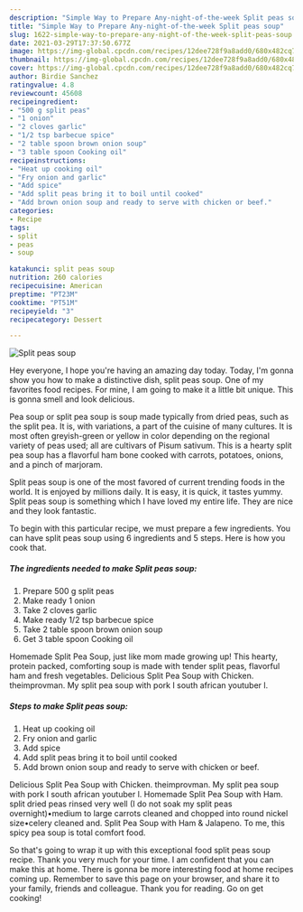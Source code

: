 ```yaml
---
description: "Simple Way to Prepare Any-night-of-the-week Split peas soup"
title: "Simple Way to Prepare Any-night-of-the-week Split peas soup"
slug: 1622-simple-way-to-prepare-any-night-of-the-week-split-peas-soup
date: 2021-03-29T17:37:50.677Z
image: https://img-global.cpcdn.com/recipes/12dee728f9a8add0/680x482cq70/split-peas-soup-recipe-main-photo.jpg
thumbnail: https://img-global.cpcdn.com/recipes/12dee728f9a8add0/680x482cq70/split-peas-soup-recipe-main-photo.jpg
cover: https://img-global.cpcdn.com/recipes/12dee728f9a8add0/680x482cq70/split-peas-soup-recipe-main-photo.jpg
author: Birdie Sanchez
ratingvalue: 4.8
reviewcount: 45608
recipeingredient:
- "500 g split peas"
- "1 onion"
- "2 cloves garlic"
- "1/2 tsp barbecue spice"
- "2 table spoon brown onion soup"
- "3 table spoon Cooking oil"
recipeinstructions:
- "Heat up cooking oil"
- "Fry onion and garlic"
- "Add spice"
- "Add split peas bring it to boil until cooked"
- "Add brown onion soup and ready to serve with chicken or beef."
categories:
- Recipe
tags:
- split
- peas
- soup

katakunci: split peas soup 
nutrition: 260 calories
recipecuisine: American
preptime: "PT23M"
cooktime: "PT51M"
recipeyield: "3"
recipecategory: Dessert

---
```



![Split peas soup](https://img-global.cpcdn.com/recipes/12dee728f9a8add0/680x482cq70/split-peas-soup-recipe-main-photo.jpg)

Hey everyone, I hope you're having an amazing day today. Today, I'm gonna show you how to make a distinctive dish, split peas soup. One of my favorites food recipes. For mine, I am going to make it a little bit unique. This is gonna smell and look delicious.

Pea soup or split pea soup is soup made typically from dried peas, such as the split pea. It is, with variations, a part of the cuisine of many cultures. It is most often greyish-green or yellow in color depending on the regional variety of peas used; all are cultivars of Pisum sativum. This is a hearty split pea soup has a flavorful ham bone cooked with carrots, potatoes, onions, and a pinch of marjoram.

Split peas soup is one of the most favored of current trending foods in the world. It is enjoyed by millions daily. It is easy, it is quick, it tastes yummy. Split peas soup is something which I have loved my entire life. They are nice and they look fantastic.


To begin with this particular recipe, we must prepare a few ingredients. You can have split peas soup using 6 ingredients and 5 steps. Here is how you cook that.

<!--inarticleads1-->

##### The ingredients needed to make Split peas soup:

1. Prepare 500 g split peas
1. Make ready 1 onion
1. Take 2 cloves garlic
1. Make ready 1/2 tsp barbecue spice
1. Take 2 table spoon brown onion soup
1. Get 3 table spoon Cooking oil


Homemade Split Pea Soup, just like mom made growing up! This hearty, protein packed, comforting soup is made with tender split peas, flavorful ham and fresh vegetables. Delicious Split Pea Soup with Chicken. theimprovman. My split pea soup with pork I south african youtuber l. 

<!--inarticleads2-->

##### Steps to make Split peas soup:

1. Heat up cooking oil
1. Fry onion and garlic
1. Add spice
1. Add split peas bring it to boil until cooked
1. Add brown onion soup and ready to serve with chicken or beef.


Delicious Split Pea Soup with Chicken. theimprovman. My split pea soup with pork I south african youtuber l. Homemade Split Pea Soup with Ham. split dried peas rinsed very well (I do not soak my split peas overnight)•medium to large carrots cleaned and chopped into round nickel size•celery cleaned and. Split Pea Soup with Ham &amp; Jalapeno. To me, this spicy pea soup is total comfort food. 

So that's going to wrap it up with this exceptional food split peas soup recipe. Thank you very much for your time. I am confident that you can make this at home. There is gonna be more interesting food at home recipes coming up. Remember to save this page on your browser, and share it to your family, friends and colleague. Thank you for reading. Go on get cooking!
